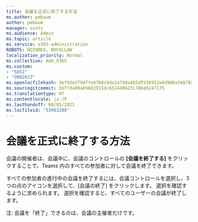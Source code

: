 ```yaml
---
title: 会議を正式に終了する方法
ms.author: pebaum
author: pebaum
manager: scotv
ms.audience: Admin
ms.topic: article
ms.service: o365-administration
ROBOTS: NOINDEX, NOFOLLOW
localization_priority: Normal
ms.collection: Adm_O365
ms.custom:
- "5852"
- "9002623"
ms.openlocfilehash: 3ef93e2f94ffe0768c9da3a740a865dfd36952e6d908a36670275297aed39913
ms.sourcegitcommit: b5f7da89a650d2915dc652449623c78be6247175
ms.translationtype: HT
ms.contentlocale: ja-JP
ms.lasthandoff: 08/05/2021
ms.locfileid: "53963288"
---
```

# <a name="how-to-formally-end-a-meeting"></a>会議を正式に終了する方法

会議の開催者は、会議中に、会議のコントロールの **[会議を終了する]** をクリックすることで、Teams 内のすべての参加者に対して会議を終了できます。  

すべての参加者の進行中の会議を終了するには、会議コントロールを選択し、3 つの点のアイコンを選択して、[会議の終了] をクリックします。 選択を確認するように求められます。 選択を確認すると、すべてのユーザーの会議が終了します。

注: 会議を「終了」できるのは、会議の主催者だけです。
